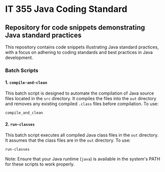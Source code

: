 # IT 355 Java Coding Standard

## Repository for code snippets demonstrating Java standard practices

This repository contains code snippets illustrating Java standard practices, with a focus on adhering to coding standards and best practices in Java development.

### Batch Scripts

#### 1. `compile-and-clean`

This batch script is designed to automate the compilation of Java source files located in the `src` directory. It compiles the files into the `out` directory and removes any existing compiled `.class` files before compilation. To use:

```bash
compile_and_clean
```

#### 2. `run-classes`

This batch script executes all compiled Java class files in the `out` directory. It assumes that the class files are in the `out` directory. To use:

```bash
run-classes
```

Note: Ensure that your Java runtime (`java`) is available in the system's PATH for these scripts to work properly.
